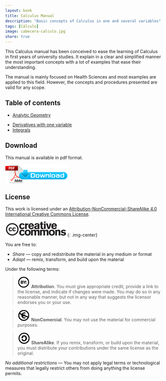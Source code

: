 ```yaml
---
layout: book
title: Calculus Manual
description: "Basic concepts of Calculus in one and several variables"
tags: [Cálculo]
image: cabecera-calculo.jpg
share: true
---
```


This Calculus manual has been conceived to ease the learning of Calculus in first years of university studies.
It explain in a clear and simplified manner the most important concepts with a lot of examples that ease their understanding.

The manual is mainly focused on Health Sciences and most examples are applied to this field.
However, the concepts and procedures presented are valid for any scope.


## Table of contents

- [Analytic Geometry](/calculus/manual/analytic-geometry.html)
<!-- - Elementary functions(#TODO:20)
- [Limits and continuity](#TODO:40) -->
- [Derivatives with one variable](/calculus/manual/derivatives-one-variable.html)
- [Integrals](/calculus/manual/integrals.html)

<!-- - [Derivatives with several variables](#TODO:10)
- [Integrals](#TODO:30)
- [Ordinary differential equations](#TODO:50) -->

## Download
This manual is available in pdf format.

[![Download pdf](/images/pdf_download.png)](https://github.com/asalber/calculus-manual/raw/master/calculus_manual.pdf)

## License
This work is licensed under an [Attribution-NonCommercial-ShareAlike 4.0 International Creative Commons License](http://creativecommons.org/licenses/by-nc-sa/4.0/).

![Creative Commons](/images/cc-logo.png){: .img-center}

You are free to:

- *Share* — copy and redistribute the material in any medium or format
- *Adapt* — remix, transform, and build upon the material

Under the following terms:

>![cc-by](/images/cc-by.png) **Attribution**. You must give appropriate credit, provide a link to the license, and indicate if changes were made. You may do so in any reasonable manner, but not in any way that suggests the licensor endorses you or your use.

>![cc-e](/images/cc-e.png) **NonComercial**. You may not use the material for commercial purposes.

>![cc-c](/images/cc-c.png) **ShareAlike**. If you remix, transform, or build upon the material, you must distribute your contributions under the same license as the original.

*No additional restrictions* — You may not apply legal terms or technological measures that legally restrict others from doing anything the license permits.
